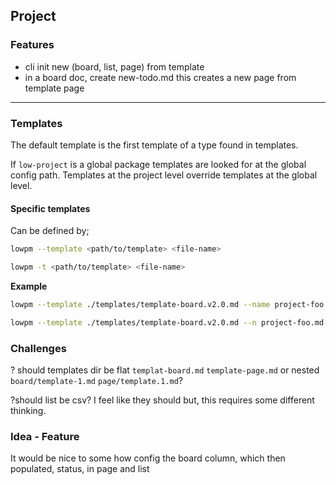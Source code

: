 ## Project 

### Features 

- cli init new (board, list, page) from template 
- in a board doc, create new-todo.md this creates a new page from template page

----

### Templates 

The default template is the first template of a type found in templates. 

If `low-project` is a global package templates are looked for at the global config path. Templates at the project level override templates at the global level. 

#### Specific templates 

Can be defined by; 

```sh 
lowpm --template <path/to/template> <file-name>
```

```sh 
lowpm -t <path/to/template> <file-name>
```

**Example**

```sh 
lowpm --template ./templates/template-board.v2.0.md --name project-foo.md
```

```sh 
lowpm --template ./templates/template-board.v2.0.md --n project-foo.md
```

### Challenges 

? should templates dir be flat `templat-board.md` `template-page.md` or nested `board/template-1.md` `page/template.1.md`?



?should list be csv? I feel like they should but, this requires some different thinking.

### Idea - Feature

It would be nice to some how config the board column, which then populated, status, in page and list